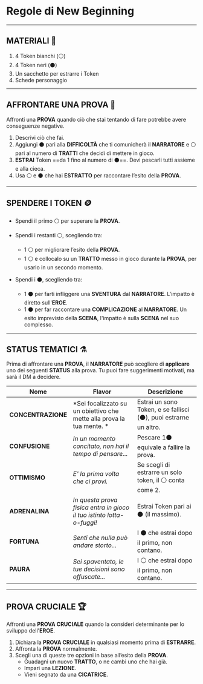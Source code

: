 
# Regole di New Beginning


---

## MATERIALI 🎒


1. 4 Token bianchi (⚪)
2. 4 Token neri (⚫)
3. Un sacchetto per estrarre i Token
4. Schede personaggio

---

## AFFRONTARE UNA PROVA 🎯


Affronti una **PROVA** quando ciò che stai tentando di fare potrebbe avere conseguenze negative.

1. Descrivi ciò che fai.
2. Aggiungi ⚫ pari alla **DIFFICOLTÀ** che ti comunicherà il **NARRATORE** e ⚪ pari al numero di **TRATTI** che decidi di mettere in gioco.
3. **ESTRAI** Token ==da 1 fino al numero di ⚫==. Devi pescarli tutti assieme e alla cieca.
4. Usa ⚪ e ⚫ che hai **ESTRATTO** per raccontare l’esito della **PROVA**.

---

## SPENDERE I TOKEN 🪙


* Spendi il primo ⚪ per superare la **PROVA**.
    
* Spendi i restanti ⚪, scegliendo tra: 
	* 1 ⚪ per migliorare l’esito della **PROVA**.
	* 1 ⚪ e collocalo su un **TRATTO** messo in gioco durante la **PROVA**, per usarlo in un secondo momento.
	  
* Spendi i ⚫, scegliendo tra: 
	* 1 ⚫ per farti infliggere una **SVENTURA** dal **NARRATORE**. L'impatto è diretto sull'**EROE**.
	* 1 ⚫ per far raccontare una **COMPLICAZIONE** al **NARRATORE**. Un esito imprevisto della **SCENA**, l'impatto è sulla **SCENA** nel suo complesso.

---

## STATUS TEMATICI ⚗️


Prima di affrontare una **PROVA**, il **NARRATORE** può scegliere di **applicare** uno dei seguenti **STATUS** alla prova. Tu puoi fare suggerimenti motivati, ma sarà il DM a decidere.

| Nome               | Flavor                                                                    | Descrizione                                                      |
| ------------------ | ------------------------------------------------------------------------- | ---------------------------------------------------------------- |
| **CONCENTRAZIONE** | *Sei focalizzato su un obiettivo che mette alla prova la tua mente. *     | Estrai un sono Token, e se fallisci (⚫), puoi estrarne un altro. |
| **CONFUSIONE**     | *In un momento concitato, non hai il tempo di pensare...*                 | Pescare 1⚫ equivale a fallire la prova.                          |
| **OTTIMISMO**      | *E' la prima volta che ci provi.*                                         | Se scegli di estrarre un solo token, il ⚪ conta come 2.          |
| **ADRENALINA**     | *In questa prova fisica entra in gioco il tuo istinto lotta-o-fuggi!*<br> | Estrai Token pari ai ⚫ (il massimo).                             |
| **FORTUNA**        | *Senti che nulla può andare storto...*                                    | I ⚫ che estrai dopo il primo, non contano.                       |
| **PAURA**          | *Sei spaventato, le tue decisioni sono offuscate...*                      | I ⚪ che estrai dopo il primo, non contano.                       |

---

## PROVA CRUCIALE 🏆


Affronti una **PROVA CRUCIALE** quando la consideri determinante per lo sviluppo dell'**EROE**. 

1. Dichiara la **PROVA CRUCIALE** in qualsiasi momento prima di **ESTRARRE**.
2. Affronta la **PROVA** normalmente.
3. Scegli una di queste tre opzioni in base all’esito della **PROVA**.
	- Guadagni un nuovo **TRATTO**, o ne cambi uno che hai già.
	- Impari una **LEZIONE**.
	- Vieni segnato da una **CICATRICE**.
